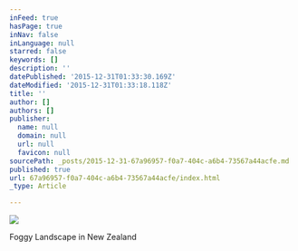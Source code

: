 ```yaml
---
inFeed: true
hasPage: true
inNav: false
inLanguage: null
starred: false
keywords: []
description: ''
datePublished: '2015-12-31T01:33:30.169Z'
dateModified: '2015-12-31T01:33:18.118Z'
title: ''
author: []
authors: []
publisher:
  name: null
  domain: null
  url: null
  favicon: null
sourcePath: _posts/2015-12-31-67a96957-f0a7-404c-a6b4-73567a44acfe.md
published: true
url: 67a96957-f0a7-404c-a6b4-73567a44acfe/index.html
_type: Article

---
```

![](https://the-grid-user-content.s3-us-west-2.amazonaws.com/b461b439-7f94-4d63-8e8a-4607255729df.jpg)

Foggy Landscape in New Zealand